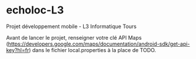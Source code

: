 # echoloc-L3
Projet développement mobile - L3 Informatique Tours

Avant de lancer le projet, renseigner votre clé API Maps (https://developers.google.com/maps/documentation/android-sdk/get-api-key?hl=fr) dans le fichier local.properties à la place de TODO.
